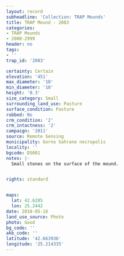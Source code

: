 ```yaml
---
layout: record
subheadline: 'Collection: TRAP Mounds'
title: TRAP Mound - 2083
categories:
- TRAP Mounds
- 2000-2999
header: no
tags:
- ''
trap_id: '2083'

certainty: Certain
elevation: '451'
max_diameter: '10'
min_diameter: '10'
height: '0.3'
size_category: Small
surrounding_land_use: Pasture
surface_condition: Pasture
robbed: No
crm_condition: '2'
crm_intactness: '2'
campaign: '2011'
source: Remote Sensing
municipality: Gorno Sahrane necropolis
locality: ''
bgcode: DS001
notes: |-
  Small stones on the surface of the mound.


rights: standard


maps:
  lat: 42.6285
  lon: 25.2442
date: 2018-05-16
land_use_source: Photo
photo: Good
bg_code: ''
akb_code: ''
latitude: '42.663936'
longitude: '25.214335'
---
```


